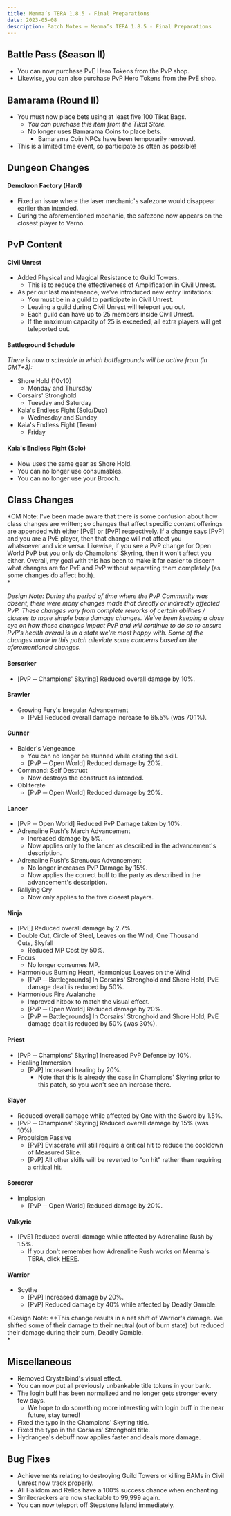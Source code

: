 ```yaml
---
title: Menma’s TERA 1.8.5 - Final Preparations
date: 2023-05-08
description: Patch Notes – Menma’s TERA 1.8.5 - Final Preparations
---
```


Battle Pass (Season II)
-----------------------

-   You can now purchase PvE Hero Tokens from the PvP shop.
-   Likewise, you can also purchase PvP Hero Tokens from the PvE shop.

Bamarama (Round II)
-------------------

-   You must now place bets using at least five 100 Tikat Bags.
    -   *You can purchase this item from the Tikat Store.*
    -   No longer uses Bamarama Coins to place bets.
        -   Bamarama Coin NPCs have been temporarily removed.
-   This is a limited time event, so participate as often as possible!

Dungeon Changes
---------------

#### Demokron Factory (Hard)

-   Fixed an issue where the laser mechanic's safezone would disappear earlier than intended.
-   During the aforementioned mechanic, the safezone now appears on the closest player to Verno.

PvP Content
-----------

#### Civil Unrest

-   Added Physical and Magical Resistance to Guild Towers.
    -   This is to reduce the effectiveness of Amplification in Civil Unrest.
-   As per our last maintenance, we've introduced new entry limitations:
    -   You must be in a guild to participate in Civil Unrest.
    -   Leaving a guild during Civil Unrest will teleport you out.
    -   Each guild can have up to 25 members inside Civil Unrest.
    -   If the maximum capacity of 25 is exceeded, all extra players will get teleported out.

#### Battleground Schedule

*There is now a schedule in which battlegrounds will be active from (in GMT+3):*

-   Shore Hold (10v10)
    -   Monday and Thursday
-   Corsairs' Stronghold
    -   Tuesday and Saturday
-   Kaia's Endless Fight (Solo/Duo)
    -   Wednesday and Sunday
-   Kaia's Endless Fight (Team)
    -   Friday

#### Kaia's Endless Fight (Solo)

-   Now uses the same gear as Shore Hold.
-   You can no longer use consumables.
-   You can no longer use your Brooch.

Class Changes
-------------

*CM Note: I've been made aware that there is some confusion about how class changes are written; so changes that affect specific content offerings are appended with either [PvE] or [PvP] respectively. If a change says [PvP] and you are a PvE player, then that change will not affect you whatsoever and vice versa. Likewise, if you see a PvP change for Open World PvP but you only do Champions' Skyring, then it won't affect you either. Overall, my goal with this has been to make it far easier to discern what changes are for PvE and PvP without separating them completely (as some changes do affect both).\
*

*Design Note: During the period of time where the PvP Community was absent, there were many changes made that directly or indirectly affected PvP. These changes vary from complete reworks of certain abilities / classes to more simple base damage changes. We've been keeping a close eye on how these changes impact PvP and will continue to do so to ensure PvP's health overall is in a state we're most happy with. Some of the changes made in this patch alleviate some concerns based on the aforementioned changes.*

#### Berserker

-   [PvP ─ Champions' Skyring] Reduced overall damage by 10%.

#### Brawler

-   Growing Fury's Irregular Advancement
    -   [PvE] Reduced overall damage increase to 65.5% (was 70.1%).

#### Gunner

-   Balder's Vengeance
    -   You can no longer be stunned while casting the skill.
    -   [PvP ─ Open World] Reduced damage by 20%.
-   Command: Self Destruct
    -   Now destroys the construct as intended.
-   Obliterate
    -   [PvP ─ Open World] Reduced damage by 20%.

#### Lancer

-   [PvP ─ Open World] Reduced PvP Damage taken by 10%.
-   Adrenaline Rush's March Advancement
    -   Increased damage by 5%.
    -   Now applies only to the lancer as described in the advancement's description.
-   Adrenaline Rush's Strenuous Advancement
    -   No longer increases PvP Damage by 15%.
    -   Now applies the correct buff to the party as described in the advancement's description.
-   Rallying Cry
    -   Now only applies to the five closest players.

#### Ninja

-   [PvE] Reduced overall damage by 2.7%.
-   Double Cut, Circle of Steel, Leaves on the Wind, One Thousand Cuts, Skyfall
    -   Reduced MP Cost by 50%.
-   Focus
    -   No longer consumes MP.
-   Harmonious Burning Heart, Harmonious Leaves on the Wind
    -   [PvP ─ Battlegrounds] In Corsairs' Stronghold and Shore Hold, PvE damage dealt is reduced by 50%.
-   Harmonious Fire Avalanche
    -   Improved hitbox to match the visual effect.
    -   [PvP ─ Open World] Reduced damage by 20%.
    -   [PvP ─ Battlegrounds] In Corsairs' Stronghold and Shore Hold, PvE damage dealt is reduced by 50% (was 30%).

#### Priest

-   [PvP ─ Champions' Skyring] Increased PvP Defense by 10%.
-   Healing Immersion
    -   [PvP] Increased healing by 20%.
        -   Note that this is already the case in Champions' Skyring prior to this patch, so you won't see an increase there.

#### Slayer

-   Reduced overall damage while affected by One with the Sword by 1.5%.
-   [PvP ─ Champions' Skyring] Reduced overall damage by 15% (was 10%).
-   Propulsion Passive
    -   [PvP] Eviscerate will still require a critical hit to reduce the cooldown of Measured Slice.
    -   [PvP] All other skills will be reverted to "on hit" rather than requiring a critical hit.

#### Sorcerer

-   Implosion
    -   [PvP ─ Open World] Reduced damage by 20%.

#### Valkyrie

-   [PvE] Reduced overall damage while affected by Adrenaline Rush by 1.5%.
    -   If you don't remember how Adrenaline Rush works on Menma's TERA, click [HERE](https://menmastera.com/patch-notes-menmas-tera-1-6-pvp-returns-pve-systematic-changes-and-more/#Class_Changes).

#### Warrior

-   Scythe
    -   [PvP] Increased damage by 20%.
    -   [PvP] Reduced damage by 40% while affected by Deadly Gamble.

*Design Note: **This change results in a net shift of Warrior's damage. We shifted some of their damage to their neutral (out of burn state) but reduced their damage during their burn, Deadly Gamble.\
*

Miscellaneous
-------------

-   Removed Crystalbind's visual effect.
-   You can now put all previously unbankable title tokens in your bank.
-   The login buff has been normalized and no longer gets stronger every few days.
    -   We hope to do something more interesting with login buff in the near future, stay tuned!
-   Fixed the typo in the Champions' Skyring title.
-   Fixed the typo in the Corsairs' Stronghold title.
-   Hydrangea's debuff now applies faster and deals more damage.

Bug Fixes
---------

-   Achievements relating to destroying Guild Towers or killing BAMs in Civil Unrest now track properly.
-   All Halidom and Relics have a 100% success chance when enchanting.
-   Smilecrackers are now stackable to 99,999 again.
-   You can now teleport off Stepstone Island immediately.